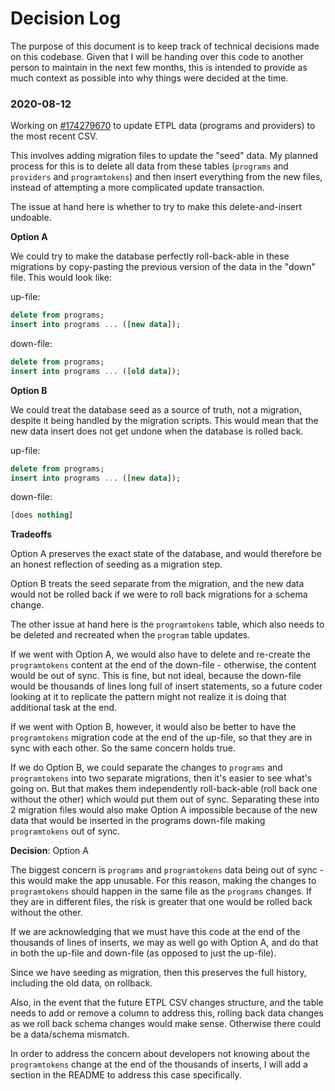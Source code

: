 # Decision Log

The purpose of this document is to keep track of technical decisions made on this codebase. Given that I
will be handing over this code to another person to maintain in the next few months, this is intended
to provide as much context as possible into why things were decided at the time.

### 2020-08-12

Working on [#174279670](https://www.pivotaltracker.com/story/show/174279670) to update ETPL data (programs
and providers) to the most recent CSV.

This involves adding migration files to update the "seed" data.  My planned process for this is to delete
all data from these tables (`programs` and `providers` and `programtokens`) and then insert everything
from the new files, instead of attempting a more complicated update transaction.

The issue at hand here is whether to try to make this delete-and-insert undoable.

**Option A**

We could try to make the database perfectly roll-back-able in these migrations by copy-pasting the previous 
version of the data in the "down" file.  This would look like:

up-file:
```sql
delete from programs;
insert into programs ... ([new data]);
```

down-file:
```sql
delete from programs;
insert into programs ... ([old data]);
```

**Option B**

We could treat the database seed as a source of truth, not a migration, despite it being handled by the
migration scripts.  This would mean that the new data insert does not get undone when the database is rolled back.

up-file:
```sql
delete from programs;
insert into programs ... ([new data]);
```

down-file:
```sql
[does nothing]
```

**Tradeoffs**

Option A preserves the exact state of the database, and would therefore be an honest reflection of
seeding as a migration step.

Option B treats the seed separate from the migration, and the new data would not be rolled back if we were
to roll back migrations for a schema change.

The other issue at hand here is the `programtokens` table, which also needs to be deleted and recreated
when the `program` table updates.

If we went with Option A, we would also have to delete and re-create the `programtokens` content at the end
of the down-file - otherwise, the content would be out of sync.  This is fine, but not ideal, because the down-file
would be thousands of lines long full of insert statements, so a future coder looking at it to replicate the 
pattern might not realize it is doing that additional task at the end.

If we went with Option B, however, it would also be better to have the `programtokens` migration code at
the end of the up-file, so that they are in sync with each other.  So the same concern holds true.

If we do Option B, we could separate the changes to `programs` and `programtokens` into two separate migrations, then it's easier
to see what's going on. But that makes them independently roll-back-able (roll back one without the other)
which would put them out of sync.  Separating these into 2 migration files would also make Option A impossible
because of the new data that would be inserted in the programs down-file making `programtokens` out of sync.

**Decision**: Option A

The biggest concern is `programs` and `programtokens` data being out of sync - this would make the app
unusable. For this reason, making the changes to `programtokens` should happen in the same file as 
the `programs` changes.  If they are in different files, the risk is greater that one would be rolled 
back without the other.

If we are acknowledging that we must have this code at the end of the thousands of lines of inserts, we may
as well go with Option A, and do that in both the up-file and down-file (as opposed to just the up-file).

Since we have seeding as migration, then this preserves the full history, including the old data, on rollback.

Also, in the event that the future ETPL CSV changes structure, and the table needs to add or remove a column
to address this, rolling back data changes as we roll back schema changes would make sense.  Otherwise there
could be a data/schema mismatch.

In order to address the concern about developers not knowing about the `programtokens` change at the end of
the thousands of inserts, I will add a section in the README to address this case specifically.